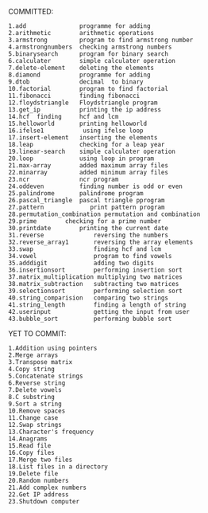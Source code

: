 

COMMITTED:

 
	1.add			    programme for adding 
	2.arithmetic		arithmetic operations
	3.armstrong		    program to find armstrong number 
	4.armstrongnumbers 	checking armstrong numbers 
	5.binarysearch 		program for binary search 
	6.calculater 		simple calculater operation 
	7.delete-element 	deleting the elements 
	8.diamond		    programme for adding 
	9.dtob			    decimal	 to binary 
	10.factorial 		program to find factorial 
	11.fibonacci 		finding fibonacci 
	12.floydstriangle 	Floydstriangle program 
	13.get_ip 		    printing the ip address 
	14.hcf 	finding 	hcf and lcm 
	15.helloworld       printing helloworld 
	16.ifelse1           using ifelse loop
	17.insert-element 	inserting the elements 
	18.leap             checking for a leap year
	19.linear-search 	simple calculater operation
	20.loop             using loop in program
	21.max-array 		added maximum array files 
	22.minarray 		added minimum array files 
	23.ncr 			    ncr program 
	24.oddeven          finding number is odd or even 
	25.palindrome 		palindrome program 
	26.pascal_triangle 	pascal triangle pprogram 
	27.pattern 		       print pattern program 
	28.permutation_combination permutation and combination 
	29.prime        checking for a prime number 
	30.printdate 		printing the current date 
	31.reverse 		        reversing the numbers 
	32.reverse_array1       reversing the array elements 
	33.swap 		        finding hcf and lcm 
	34.vowel                program to find vowels 
	35.adddigit             adding two digits
	36.insertionsort        performing insertion sort
	37.matrix_multiplication multiplying two matrices
	38.matrix_subtraction   subtracting two matrices
	39.selectionsort        performing selection sort
	40.string_comparision   comparing two strings
	41.string_length        finding a length of string
	42.userinput            getting the input from user
	43.bubble_sort          performing bubble sort
	




YET TO COMMIT:

	1.Addition using pointers
	2.Merge arrays
	3.Transpose matrix
	4.Copy string
	5.Concatenate strings
	6.Reverse string
	7.Delete vowels
	8.C substring
	9.Sort a string
	10.Remove spaces
	11.Change case
	12.Swap strings
	13.Character's frequency
	14.Anagrams
	15.Read file
	16.Copy files	
	17.Merge two files
	18.List files in a directory
	19.Delete file
	20.Random numbers
	21.Add complex numbers
	22.Get IP address
	23.Shutdown computer

